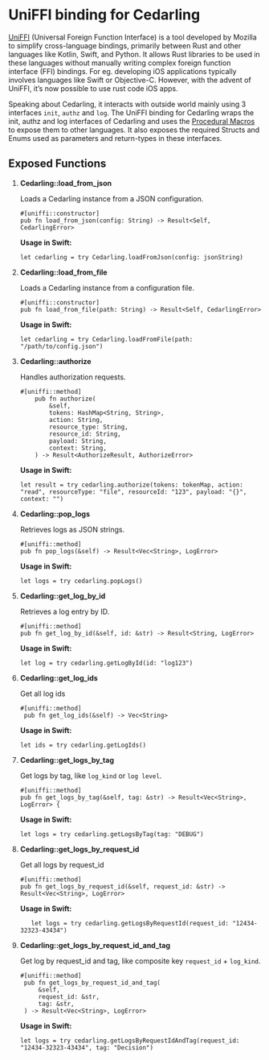 # UniFFI binding for Cedarling

[UniFFI](https://mozilla.github.io/uniffi-rs/latest/) (Universal Foreign Function Interface) is a tool developed by Mozilla to simplify cross-language bindings, primarily between Rust and other languages like Kotlin, Swift, and Python. It allows Rust libraries to be used in these languages without manually writing complex foreign function interface (FFI) bindings. For eg. developing iOS applications typically involves languages like Swift or Objective-C. However, with the advent of UniFFI, it’s now possible to use rust code iOS apps.

Speaking about Cedarling, it interacts with outside world mainly using 3 interfaces `init`, `authz` and `log`. The UniFFI binding for Cedarling wraps the init, authz and log interfaces of Cedarling and uses the [Procedural Macros](https://mozilla.github.io/uniffi-rs/latest/proc_macro/index.html) to expose them to other languages. It also exposes the required Structs and Enums used as parameters and return-types in these interfaces.

## Exposed Functions

1. **Cedarling::load_from_json**

    Loads a Cedarling instance from a JSON configuration.
    
    ```declarative
    #[uniffi::constructor]
    pub fn load_from_json(config: String) -> Result<Self, CedarlingError>
    ```

   **Usage in Swift:**

   ```declarative
   let cedarling = try Cedarling.loadFromJson(config: jsonString)
   ```

2. **Cedarling::load_from_file**

    Loads a Cedarling instance from a configuration file.
    
    ```declarative
    #[uniffi::constructor]
    pub fn load_from_file(path: String) -> Result<Self, CedarlingError>
    ```

   **Usage in Swift:**

   ```declarative
   let cedarling = try Cedarling.loadFromFile(path: "/path/to/config.json")

   ```

3. **Cedarling::authorize**

    Handles authorization requests.
    
    ```declarative
    #[uniffi::method]
        pub fn authorize(
            &self,
            tokens: HashMap<String, String>,
            action: String,
            resource_type: String,
            resource_id: String,
            payload: String,
            context: String,
        ) -> Result<AuthorizeResult, AuthorizeError> 
    ```

   **Usage in Swift:**

   ```declarative
   let result = try cedarling.authorize(tokens: tokenMap, action: "read", resourceType: "file", resourceId: "123", payload: "{}", context: "")

   ```

4. **Cedarling::pop_logs**

    Retrieves logs as JSON strings.
    
    ```declarative
    #[uniffi::method]
    pub fn pop_logs(&self) -> Result<Vec<String>, LogError> 
    ```

   **Usage in Swift:**

   ```declarative
   let logs = try cedarling.popLogs()

   ```

5. **Cedarling::get_log_by_id**

   Retrieves a log entry by ID.

   ```declarative
   #[uniffi::method]
   pub fn get_log_by_id(&self, id: &str) -> Result<String, LogError>
   ```

   **Usage in Swift:**

   ```declarative
   let log = try cedarling.getLogById(id: "log123")

   ```

6. **Cedarling::get_log_ids**

   Get all log ids

   ```declarative
   #[uniffi::method]
    pub fn get_log_ids(&self) -> Vec<String>
   ```

   **Usage in Swift:**

   ```declarative
   let ids = try cedarling.getLogIds()

   ```

7. **Cedarling::get_logs_by_tag**

    Get logs by tag, like `log_kind` or `log level`.

    ```declarative
    #[uniffi::method]
    pub fn get_logs_by_tag(&self, tag: &str) -> Result<Vec<String>, LogError> {

   ```

   **Usage in Swift:**

   ```declarative
   let logs = try cedarling.getLogsByTag(tag: "DEBUG")

   ```
   
8. **Cedarling::get_logs_by_request_id**

   Get all logs by request_id

   ```declarative
   #[uniffi::method]
   pub fn get_logs_by_request_id(&self, request_id: &str) -> Result<Vec<String>, LogError>
   ```

   **Usage in Swift:**

   ```declarative
      let logs = try cedarling.getLogsByRequestId(request_id: "12434-32323-43434")

   ```

9. **Cedarling::get_logs_by_request_id_and_tag**

   Get log by request_id and tag, like composite key `request_id` + `log_kind`.

   ```declarative
   #[uniffi::method]
    pub fn get_logs_by_request_id_and_tag(
        &self,
        request_id: &str,
        tag: &str,
    ) -> Result<Vec<String>, LogError>
   ```

   **Usage in Swift:**

   ```declarative
   let logs = try cedarling.getLogsByRequestIdAndTag(request_id: "12434-32323-43434", tag: "Decision")

   ```